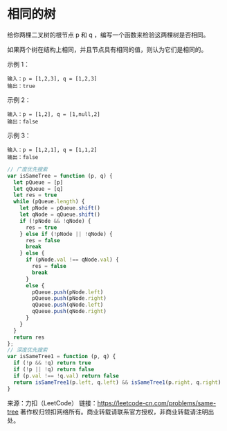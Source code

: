 # 相同的树

给你两棵二叉树的根节点 p 和 q ，编写一个函数来检验这两棵树是否相同。

如果两个树在结构上相同，并且节点具有相同的值，则认为它们是相同的。

示例 1：

```
输入：p = [1,2,3], q = [1,2,3]
输出：true
```

示例 2：

```
输入：p = [1,2], q = [1,null,2]
输出：false
```

示例 3：

```
输入：p = [1,2,1], q = [1,1,2]
输出：false
```

```js
// 广度优先搜索
var isSameTree = function (p, q) {
  let pQueue = [p]
  let qQueue = [q]
  let res = true
  while (pQueue.length) {
    let pNode = pQueue.shift()
    let qNode = qQueue.shift()
    if (!pNode && !qNode) {
      res = true
    } else if (!pNode || !qNode) {
      res = false
      break
    } else {
      if (pNode.val !== qNode.val) {
        res = false
        break
      }
      else {
        pQueue.push(pNode.left)
        pQueue.push(pNode.right)
        qQueue.push(qNode.left)
        qQueue.push(qNode.right)
      }
    }
  }
  return res
};
// 深度优先搜索
var isSameTree1 = function (p, q) {
  if (!p && !q) return true
  if (!p || !q) return false
  if (p.val !== !q.val) return false
  return isSameTree1(p.left, q.left) && isSameTree1(p.right, q.right)
}
```

来源：力扣（LeetCode）
链接：<https://leetcode-cn.com/problems/same-tree>
著作权归领扣网络所有。商业转载请联系官方授权，非商业转载请注明出处。

